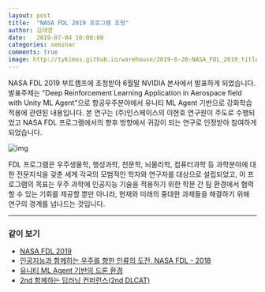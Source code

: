 ```yaml
---
layout: post
title:  "NASA FDL 2019 프로그램 초청"
author: 김태영
date:   2019-07-04 10:00:00
categories: seminar
comments: true
image: http://tykimos.github.io/warehouse/2019-6-26-NASA_FDL_2019_title.png
---
```


NASA FDL 2019 부트캠프에 초청받아 6월말 NVIDIA 본사에서 발표하게 되었습니다. 발표주제는 "Deep Reinforcement Learning Application in Aerospace field with Unity ML Agent"으로 항공우주분야에서 유니티 ML Agent 기반으로 강화학습 적용에 관련된 내용입니다. 본 연구는 (주)인스페이스의 이현호 연구원이 주도로 수행되었고 NASA FDL 프로그램에서의 향후 방향에서 귀감이 되는 연구로 인정받아 참여하게 되었습니다.

![img](http://tykimos.github.io/warehouse/2019-6-26-NASA_FDL_2019_title.png)

FDL 프로그램은 우주생물학, 행성과학, 천문학, 뇌물리학, 컴퓨터과학 등 과학분야에 대한 전문지식을 갖춘 세계 각국의 모범적인 학자와 연구자를 대상으로 설립되었고, 이 프로그램의 목표는 우주 과학에 인공지능 기술을 적용하기 위한 학문 간 팀 환경에서 협력할 수 있는 기회를 제공할 뿐만 아니라, 현재와 미래의 중대한 과제들을 해결하기 위해 연구의 경계를 넘나드는 것입니다.

---
### 같이 보기

* [NASA FDL 2019](https://frontierdevelopmentlab.org/)
* [인공지능과 함께하는 우주를 향한 인류의 도전, NASA FDL - 2018](https://tykimos.github.io/2019/03/26/NASA_FDL_Program/)
* [유니티 ML Agent 기반의 드론 환경](https://github.com/InSpaceAI/RL-InDrone)
* [2nd 함께하는 딥러닝 컨퍼런스(2nd DLCAT)](https://tykimos.github.io/2019/07/04/ISS_2nd_Deep_Learning_Conference_All_Together/)
